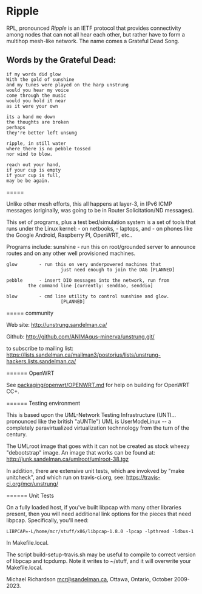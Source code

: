 
Ripple
======



RPL, pronounced *Ripple* is an IETF protocol that provides connectivity among
nodes that can not all hear each other, but rather have to form a multihop
mesh-like network.  The name comes a Grateful Dead Song.

## Words by the Grateful Dead: ##

    if my words did glow
    With the gold of sunshine
    and my tunes were played on the harp unstrung
    would you hear my voice
    come through the music
    would you hold it near
    as it were your own

    its a hand me down
    the thoughts are broken
    perhaps
    they're better left unsung

    ripple, in still water
    where there is no pebble tossed
    nor wind to blow.

    reach out your hand,
    if your cup is empty
    if your cup is full,
    may be be again.

=====

Unlike other mesh efforts, this all happens at layer-3, in IPv6
ICMP messages (originally, was going to be in Router Solicitation/ND messages).

This set of programs, plus a test bed/simulation system is a set of tools
that runs under the Linux kernel:
	- on netbooks,
	- laptops, and
	- on phones like the Google Android, Raspberry PI, OpenWRT, etc..

Programs include:
	sunshine	- run this on root/grounded server to announce
			routes and on any other well provisioned machines.

	glow		- run this on very underpowered machines that
                        just need enough to join the DAG [PLANNED]

	pebble		- insert DIO messages into the network, run from
			the command line [currently: senddao, senddio]

	blow		- cmd line utility to control sunshine and glow.
                        [PLANNED]

===== community

Web site:
    http://unstrung.sandelman.ca/

Github:
    http://github.com/ANIMAgus-minerva/unstrung.git/

to subscribe to mailing list:
    https://lists.sandelman.ca/mailman3/postorius/lists/unstrung-hackers.lists.sandelman.ca/

====== OpenWRT

See [packaging/openwrt/OPENWRT.md](packaging/openwrt/OPENWRT.md) for help on
building for OpenWRT CC+.

====== Testing environment

This is based upon the UML-Network Testing Infrastructure (UNTI... pronounced
like the british "aUNTIe")
UML is UserModeLinux -- a completely paravirtualized virtualization
       technnology from the turn of the century.

The UMLroot image that goes with it can not be created as stock wheezy
"debootstrap" image.  An image that works can be found at:
        http://junk.sandelman.ca/umlroot/umlroot-38.tgz

In addition, there are extensive unit tests, which are invokved by
"make unitcheck", and which run on travis-ci.org, see:
      https://travis-ci.org/mcr/unstrung/


====== Unit Tests

On a fully loaded host, if you've built libpcap with many other libraries
present, then you will need additional link options for the pieces that
need libpcap.  Specifically, you'll need:

    LIBPCAP=-L/home/mcr/stuff/x86/libpcap-1.8.0 -lpcap -lpthread -ldbus-1

In Makefile.local.

The script build-setup-travis.sh may be useful to compile
to correct version of libpcap and tcpdump.  Note it writes to ~/stuff, and
it will overwrite your Makefile.local.


Michael Richardson <mcr@sandelman.ca>,
Ottawa, Ontario, October 2009-2023.




